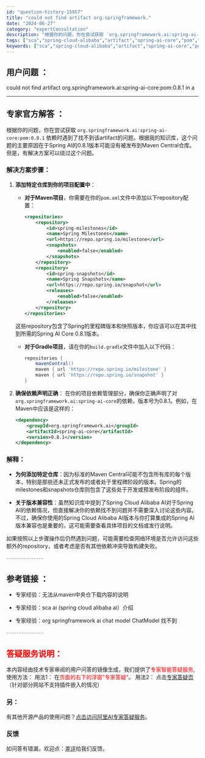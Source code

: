 ```yaml
---
id: "question-history-15957"
title: "could not find artifact org.springframework."
date: "2024-06-27"
category: "expertConsultation"
description: "根据你的问题，你在尝试获取 `org.springframework.ai:spring-ai-core:pom:0.8.1` 依赖时遇到了找不到该artifact的问题。根据我的知识库，这个问题的主要原因在于Spring AI的0.8.1版本可能没有被发布到Maven Central仓库。但是，有"
tags: ["sca","spring-cloud-alibaba","artifact","spring-ai-core","pom","081"]
keywords: ["sca","spring-cloud-alibaba","artifact","spring-ai-core","pom","081"]
---
```


## 用户问题 ： 
 could not find artifact org.springframework.ai:spring-ai-core:pom:0.8.1 in a  

---------------
## 专家官方解答 ：

根据你的问题，你在尝试获取 `org.springframework.ai:spring-ai-core:pom:0.8.1` 依赖时遇到了找不到该artifact的问题。根据我的知识库，这个问题的主要原因在于Spring AI的0.8.1版本可能没有被发布到Maven Central仓库。但是，有解决方案可以绕过这个问题。

### 解决方案步骤：

1. **添加特定仓库到你的项目配置中**：
   - **对于Maven项目**，你需要在你的`pom.xml`文件中添加以下repository配置：
     ```xml
     <repositories>
         <repository>
             <id>spring-milestones</id>
             <name>Spring Milestones</name>
             <url>https://repo.spring.io/milestone</url>
             <snapshots>
                 <enabled>false</enabled>
             </snapshots>
         </repository>
         <repository>
             <id>spring-snapshots</id>
             <name>Spring Snapshots</name>
             <url>https://repo.spring.io/snapshot</url>
             <releases>
                 <enabled>false</enabled>
             </releases>
         </repository>
     </repositories>
     ```
   这些repository包含了Spring的里程碑版本和快照版本，你应该可以在其中找到所需的Spring AI Core 0.8.1版本。

   - **对于Gradle项目**，请在你的`build.gradle`文件中加入以下代码：
     ```groovy
     repositories {
         mavenCentral()
         maven { url 'https://repo.spring.io/milestone' }
         maven { url 'https://repo.spring.io/snapshot' }
     }
     ```

2. **确保依赖声明正确**：
   在你的项目依赖管理部分，确保你正确声明了对`org.springframework.ai:spring-ai-core`的依赖，版本号为0.8.1。例如，在Maven中应该是这样的：
   ```xml
   <dependency>
       <groupId>org.springframework.ai</groupId>
       <artifactId>spring-ai-core</artifactId>
       <version>0.8.1</version>
   </dependency>
   ```

### 解释：

- **为何添加特定仓库**：因为标准的Maven Central可能不包含所有库的每个版本，特别是那些还未正式发布的或者处于里程碑阶段的版本。Spring的milestones和snapshots仓库则包含了这些处于开发或预发布阶段的组件。
  
- **关于版本兼容性**：虽然知识库中提到了Spring Cloud Alibaba AI对于Spring AI的依赖情况，但直接解决你的依赖找不到问题并不需要深入讨论这些内容。不过，确保你使用的Spring Cloud Alibaba AI版本与你打算集成的Spring AI版本兼容也是重要的，这可能需要查看具体项目的文档或发行说明。

如果按照以上步骤操作后仍然遇到问题，可能需要检查网络环境是否允许访问这些额外的repository，或者考虑是否有其他依赖冲突导致构建失败。


<font color="#949494">---------------</font> 


## 参考链接 ：

* 专家经验：无法从maven中央仓下载内容的说明 
 
 * 专家经验：sca ai (spring cloud alibaba ai）介绍 
 
 * 专家经验：org springframework ai chat model ChatModel 找不到 


 <font color="#949494">---------------</font> 
 


## <font color="#FF0000">答疑服务说明：</font> 

本内容经由技术专家审阅的用户问答的镜像生成，我们提供了<font color="#FF0000">专家智能答疑服务</font>,使用方法：
用法1： 在<font color="#FF0000">页面的右下的浮窗”专家答疑“</font>。
用法2： 点击[专家答疑页](https://answer.opensource.alibaba.com/docs/intro)（针对部分网站不支持插件嵌入的情况）
### 另：


有其他开源产品的使用问题？[点击访问阿里AI专家答疑服务](https://answer.opensource.alibaba.com/docs/intro)。
### 反馈
如问答有错漏，欢迎点：[差评](https://ai.nacos.io/user/feedbackByEnhancerGradePOJOID?enhancerGradePOJOId=15959)给我们反馈。
